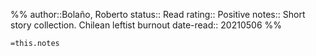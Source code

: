 %%
author::Bolaño, Roberto
status::  Read
rating:: Positive
notes:: Short story collection. Chilean leftist burnout
date-read:: 20210506
%%

`=this.notes`